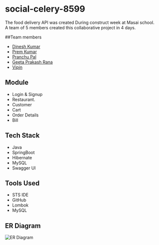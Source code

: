 # social-celery-8599
The food delivery API was created During construct week at Masai school. A team of 5 members created this collaborative project in 4 days.


##Team members

- [Dinesh Kumar](https://github.com/dineshjangid03)
- [Prem Kumar](https://github.com/PremKumarAK47)
- [Pranchu Pal](https://github.com/Pranshu4)
- [Geeta Prakash Rana](https://github.com/Geetu-Rana)
- [Vipin](https://github.com/divassahu)

## Module

- Login & Signup
- Restaurant.
- Customer
- Cart 
- Order Details
- Bill

## Tech Stack

- Java
- SpringBoot
- Hibernate
- MySQL 
- Swagger UI

## Tools Used 

- STS IDE
- GitHub
- Lombok 
- MySQL

## ER Diagram

![ER Diagram]()
